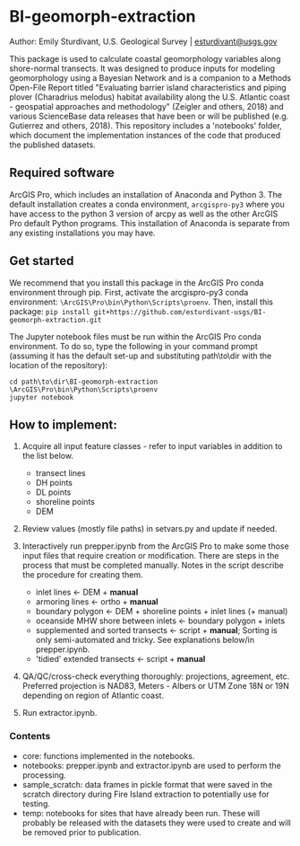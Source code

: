 # BI-geomorph-extraction
Author: Emily Sturdivant, U.S. Geological Survey | esturdivant@usgs.gov

This package is used to calculate coastal geomorphology variables along shore-normal transects. It was designed to produce inputs for modeling geomorphology using a Bayesian Network and is a companion to a Methods Open-File Report titled "Evaluating barrier island characteristics and piping plover (Charadrius melodus) habitat availability along the U.S. Atlantic coast - geospatial approaches and methodology" (Zeigler and others, 2018) and various ScienceBase data releases that have been or will be published (e.g. Gutierrez and others, 2018). This repository includes a 'notebooks' folder, which document the implementation instances of the code that produced the published datasets.

## Required software
ArcGIS Pro, which includes an installation of Anaconda and Python 3. The default installation creates a conda environment, `arcgispro-py3` where you have access to the python 3 version of arcpy as well as the other ArcGIS Pro default Python programs. This installation of Anaconda is separate from any existing installations you may have.

## Get started
We recommend that you install this package in the ArcGIS Pro conda environment through pip. First, activate the arcgispro-py3 conda environment: `\ArcGIS\Pro\bin\Python\Scripts\proenv`. Then, install this package: `pip install git+https://github.com/esturdivant-usgs/BI-geomorph-extraction.git`

The Jupyter notebook files must be run within the ArcGIS Pro conda environment. To do so, type the following in your command prompt (assuming it has the default set-up and substituting path\to\dir with the location of the repository):

```
cd path\to\dir\BI-geomorph-extraction
\ArcGIS\Pro\bin\Python\Scripts\proenv
jupyter notebook
```

## How to implement:

1. Acquire all input feature classes - refer to input variables in addition to the list below.
    - transect lines
    - DH points
    - DL points
    - shoreline points
    - DEM

2. Review values (mostly file paths) in setvars.py and update if needed.

3. Interactively run prepper.ipynb from the ArcGIS Pro to make some those input files that require creation or modification. There are steps in the process that must be completed manually. Notes in the script describe the procedure for creating them.
    - inlet lines <- DEM + **manual**
    - armoring lines <- ortho + **manual**
    - boundary polygon <- DEM + shoreline points + inlet lines (+ manual)
    - oceanside MHW shore between inlets <- boundary polygon + inlets
    - supplemented and sorted transects <- script + **manual**; Sorting is only semi-automated and tricky. See explanations below/in prepper.ipynb.
    - 'tidied' extended transects <- script + **manual**

4. QA/QC/cross-check everything thoroughly: projections, agreement, etc. Preferred projection is NAD83, Meters - Albers or UTM Zone 18N or 19N depending on region of Atlantic coast.

5. Run extractor.ipynb.

### Contents

- core: functions implemented in the notebooks.
- notebooks: prepper.ipynb and extractor.ipynb are used to perform the processing.
- sample_scratch: data frames in pickle format that were saved in the scratch directory during Fire Island extraction to potentially use for testing.
- temp: notebooks for sites that have already been run. These will probably be released with the datasets they were used to create and will be removed prior to publication.
